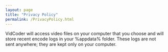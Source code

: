 ```yaml
---
layout: page
title: "Privacy Policy"
permalink: /PrivacyPolicy.html
---
```


VidCoder will access video files on your computer that you choose and will store recent encode logs in your %appdata% folder. These logs are not sent anywhere; they are kept only on your computer.